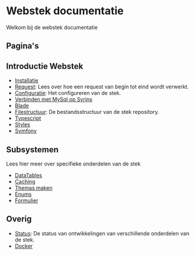# Webstek documentatie

Welkom bij de webstek documentatie

## Pagina's

## Introductie Webstek

- [Installatie](installatie.md)
- [Request](request.md): Lees over hoe een request van begin tot eind wordt verwerkt.
- [Configuratie](configuratie.md): Het configureren van de stek.
- [Verbinden met MySql op Syrinx](verbinden-met-mysql-op-syrinx.md)
- [Blade](blade.md)
- [Filestructuur](filestructuur.md): De bestandsstructuur van de stek repository.
- [Typescript](typescript.md)
- [Styles](styles.md)
- [Symfony](symfony.md)

## Subsystemen

Lees hier meer over specifieke onderdelen van de stek

- [DataTables](datatables.md)
- [Caching](caching.md)
- [Themas maken](themas-maken.md)
- [Enums](enums.md)
- [Formulier](formulier.md)

## Overig

- [Status](status.md): De status van ontwikkelingen van verschillende onderdelen van de stek.
- [Docker](installatie-docker.md)

